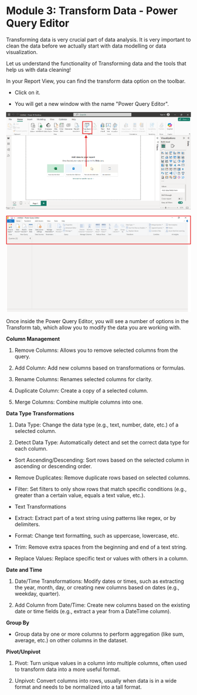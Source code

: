 # Module 3: Transform Data - Power Query Editor

Transforming data is very crucial part of data analysis. It is very important to clean the data before we actually start with data modelling or data visualization.

Let us understand the functionality of Transforming data and the tools that help us with data cleaning!

In your Report View, you can find the transform data option on the toolbar.

- Click on it. 

- You will get a new window with the name "Power Query Editor". 

![1](https://github.com/Neha-Chiluka/power-bi-quickstart/blob/master/Images/7.png?raw=true "1")

![2](https://github.com/Neha-Chiluka/power-bi-quickstart/blob/master/Images/4.png?raw=true "2")

Once inside the Power Query Editor, you will see a number of options in the Transform tab, which allow you to modify the data you are  working with.

**Column Management**
1. Remove Columns: Allows you to remove selected columns from the query.

3. Add Column: Add new columns based on transformations or formulas.

5. Rename Columns: Renames selected columns for clarity.

7. Duplicate Column: Create a copy of a selected column.

9. Merge Columns: Combine multiple columns into one.

**Data Type Transformations**
1. Data Type: Change the data type (e.g., text, number, date, etc.) of a selected column.

3. Detect Data Type: Automatically detect and set the correct data type for each column.


- Sort Ascending/Descending: Sort rows based on the selected column in ascending or descending order.

- Remove Duplicates: Remove duplicate rows based on selected columns.

- Filter: Set filters to only show rows that match specific conditions (e.g., greater than a certain value, equals a text value, etc.).
- Text Transformations

- Extract: Extract part of a text string using patterns like regex, or by delimiters.

- Format: Change text formatting, such as uppercase, lowercase, etc.

- Trim: Remove extra spaces from the beginning and end of a text string.

- Replace Values: Replace specific text or values with others in a column.

**Date and Time**
1. Date/Time Transformations: Modify dates or times, such as extracting the year, month, day, or creating new columns based on dates (e.g., weekday, quarter).

3. Add Column from Date/Time: Create new columns based on the existing date or time fields (e.g., extract a year from a DateTime column).

**Group By**
- Group data by one or more columns to perform aggregation (like sum, average, etc.) on other columns in the dataset.

**Pivot/Unpivot**
1. Pivot: Turn unique values in a column into multiple columns, often used to transform data into a more useful format.

3. Unpivot: Convert columns into rows, usually when data is in a wide format and needs to be normalized into a tall format.

